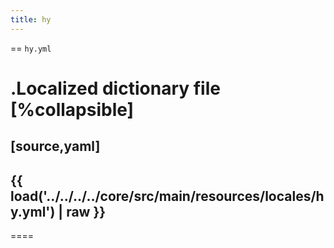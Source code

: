 ```yaml
---
title: hy
---
```


== `hy.yml`

.Localized dictionary file
[%collapsible]
====
[source,yaml]
----
{{ load('../../../../core/src/main/resources/locales/hy.yml') | raw }}
----
====
